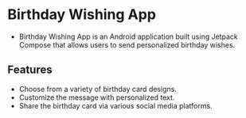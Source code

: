 # Birthday Wishing App
* Birthday Wishing App is an Android application built using Jetpack Compose that allows users to send personalized birthday wishes.

## Features
* Choose from a variety of birthday card designs.
* Customize the message with personalized text.
* Share the birthday card via various social media platforms.
